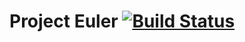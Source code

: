 # Project Euler [![Build Status](https://travis-ci.org/redtankd/project-euler.svg?branch=master)](https://travis-ci.org/redtankd/project-euler) #
